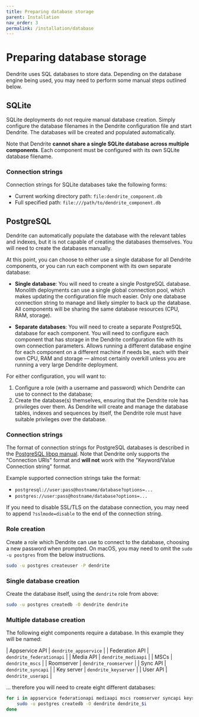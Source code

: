 ```yaml
---
title: Preparing database storage
parent: Installation
nav_order: 3
permalink: /installation/database
---
```


# Preparing database storage

Dendrite uses SQL databases to store data. Depending on the database engine being used, you
may need to perform some manual steps outlined below.

## SQLite

SQLite deployments do not require manual database creation. Simply configure the database
filenames in the Dendrite configuration file and start Dendrite. The databases will be created
and populated automatically.

Note that Dendrite **cannot share a single SQLite database across multiple components**. Each
component must be configured with its own SQLite database filename.

### Connection strings

Connection strings for SQLite databases take the following forms:

* Current working directory path: `file:dendrite_component.db`
* Full specified path: `file:///path/to/dendrite_component.db`

## PostgreSQL

Dendrite can automatically populate the database with the relevant tables and indexes, but
it is not capable of creating the databases themselves. You will need to create the databases
manually.

At this point, you can choose to either use a single database for all Dendrite components,
or you can run each component with its own separate database:

* **Single database**: You will need to create a single PostgreSQL database. Monolith deployments
  can use a single global connection pool, which makes updating the configuration file much easier.
  Only one database connection string to manage and likely simpler to back up the database. All
  components will be sharing the same database resources (CPU, RAM, storage).

* **Separate databases**: You will need to create a separate PostgreSQL database for each
  component. You will need to configure each component that has storage in the Dendrite
  configuration file with its own connection parameters. Allows running a different database engine
  for each component on a different machine if needs be, each with their own CPU, RAM and storage —
  almost certainly overkill unless you are running a very large Dendrite deployment.

For either configuration, you will want to:

1. Configure a role (with a username and password) which Dendrite can use to connect to the
   database;
2. Create the database(s) themselves, ensuring that the Dendrite role has privileges over them.
   As Dendrite will create and manage the database tables, indexes and sequences by itself, the
   Dendrite role must have suitable privileges over the database.

### Connection strings

The format of connection strings for PostgreSQL databases is described in the [PostgreSQL libpq manual](https://www.postgresql.org/docs/current/libpq-connect.html#LIBPQ-CONNSTRING). Note that Dendrite only
supports the "Connection URIs" format and **will not** work with the "Keyword/Value Connection
string" format.

Example supported connection strings take the format:

* `postgresql://user:pass@hostname/database?options=...`
* `postgres://user:pass@hostname/database?options=...`

If you need to disable SSL/TLS on the database connection, you may need to append `?sslmode=disable` to the end of the connection string.

### Role creation

Create a role which Dendrite can use to connect to the database, choosing a new password when
prompted. On macOS, you may need to omit the `sudo -u postgres` from the below instructions.

```bash
sudo -u postgres createuser -P dendrite
```

### Single database creation

Create the database itself, using the `dendrite` role from above:

```bash
sudo -u postgres createdb -O dendrite dendrite
```

### Multiple database creation

The following eight components require a database. In this example they will be named:

| Appservice API | `dendrite_appservice`    |
| Federation API | `dendrite_federationapi` |
| Media API      | `dendrite_mediaapi`      |
| MSCs           | `dendrite_mscs`          |
| Roomserver     | `dendrite_roomserver`    |
| Sync API       | `dendrite_syncapi`       |
| Key server     | `dendrite_keyserver`     |
| User API       | `dendrite_userapi`       |

... therefore you will need to create eight different databases:

```bash
for i in appservice federationapi mediaapi mscs roomserver syncapi keyserver userapi; do
    sudo -u postgres createdb -O dendrite dendrite_$i
done
```
